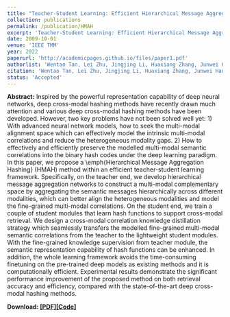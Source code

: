 ```yaml
---
title: "Teacher-Student Learning: Efficient Hierarchical Message Aggregation Hashing for Cross-Modal Retrieval"
collection: publications
permalink: /publication/HMAH
excerpt: 'Teacher-Student Learning: Efficient Hierarchical Message Aggregation Hashing for Cross-Modal Retrieval'
date: 2009-10-01
venue: 'IEEE TMM'
year: 2022
paperurl: 'http://academicpages.github.io/files/paper1.pdf'
authorlist: 'Wentao Tan, Lei Zhu, Jingjing Li, Huaxiang Zhang, Junwei Han'
citation: 'Wentao Tan, Lei Zhu, Jingjing Li, Huaxiang Zhang, Junwei Han. Teacher-Student Learning: Efficient Hierarchical Message Aggregation Hashing for Cross-Modal Retrieval. IEEE TMM, 2022, Accepted.'
status: 'Accepted'
---
```

**Abstract:**
Inspired by the powerful representation capability of deep neural networks, deep cross-modal hashing methods have recently drawn much attention and various deep cross-modal hashing methods have been developed. However, two key problems have not been solved well yet: 1) With advanced neural network models, how to seek the multi-modal alignment space which can effectively model the intrinsic multi-modal correlations and reduce the heterogeneous modality gaps. 2) How to effectively and efficiently preserve the modelled multi-modal semantic correlations into the binary hash codes under the deep learning paradigm. In this paper, we propose a \emph{Hierarchical Message Aggregation Hashing} (HMAH) method within an efficient teacher-student learning framework. Specifically, on the teacher end, we develop hierarchical message aggregation networks to construct a multi-modal complementary space by aggregating the semantic messages hierarchically across different modalities, which can better align the heterogeneous modalities and model the fine-grained multi-modal correlations. On the student end, we train a couple of student modules that learn hash functions to support cross-modal retrieval. We design a cross-modal correlation knowledge distillation strategy which seamlessly transfers the modelled fine-grained multi-modal semantic correlations from the teacher to the lightweight student modules. With the fine-grained knowledge supervision from teacher module, the semantic representation capability of hash functions can be enhanced. In addition, the whole learning framework avoids the time-consuming finetuning on the pre-trained deep models as existing methods and it is computationally efficient. Experimental results demonstrate the significant performance improvement of the proposed method on both retrieval accuracy and efficiency, compared with the state-of-the-art deep cross-modal hashing methods. 

**Download: [[PDF]](https://ieeexplore.ieee.org/document/9782694)[[Code]](https://github.com/FutureTwT/HMAH)**
